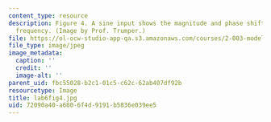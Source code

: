 ```yaml
---
content_type: resource
description: Figure 4. A sine input shows the magnitude and phase shift at a certain
  frequency. (Image by Prof. Trumper.)
file: https://ol-ocw-studio-app-qa.s3.amazonaws.com/courses/2-003-modeling-dynamics-and-control-i-spring-2005/72090a40a6806f4d9191b5836e039ee5_lab6fig4.jpg
file_type: image/jpeg
image_metadata:
  caption: ''
  credit: ''
  image-alt: ''
parent_uid: fbc55028-b2c1-01c5-c62c-62ab407df92b
resourcetype: Image
title: lab6fig4.jpg
uid: 72090a40-a680-6f4d-9191-b5836e039ee5
---
```

